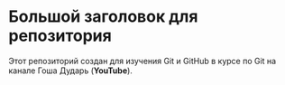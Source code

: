 # Большой заголовок для репозитория
Этот репозиторий создан для изучения Git и GitHub в курсе по Git на канале Гоша Дударь (**YouTube**).